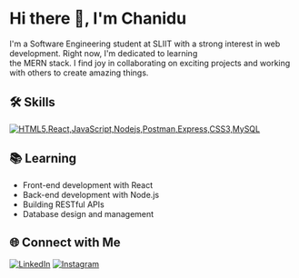 <!-- GitHub Profile README -->
# Hi there 👋, I'm Chanidu

I'm a Software Engineering student at SLIIT with a strong interest in web development. Right now, I'm dedicated to learning <br> the MERN stack.
I find joy in collaborating on exciting projects and working with others to create amazing things.

## 🛠️ Skills
[![HTML5,React,JavaScript,Nodejs,Postman,Express,CSS3,MySQL](https://skillicons.dev/icons?i=html,react,javascript,nodejs,postman,express,css,MySQL)]()

## 📚 Learning
- Front-end development with React
- Back-end development with Node.js
- Building RESTful APIs
- Database design and management

## 🌐 Connect with Me
[![LinkedIn](https://img.shields.io/badge/LinkedIn-0077B5?style=for-the-badge&logo=linkedin&logoColor=white)](https://www.linkedin.com/in/chanidu-senevirathne)
[![Instagram](https://img.shields.io/badge/Instagram-E4405F?style=for-the-badge&logo=instagram&logoColor=white)](https://www.instagram.com/chanidu.11/)
